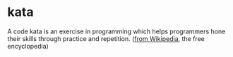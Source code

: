 # kata

A code kata is an exercise in programming which helps programmers hone their skills through practice and repetition. ([from Wikipedia](https://en.wikipedia.org/wiki/Kata_(programming)), the free encyclopedia)
